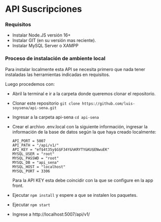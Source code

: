 # API Suscripciones

### Requisitos
- Instalar Node.JS versión 16+
- Instalar GIT (en su versión mas reciente).
- Instalar MySQL Server o XAMPP

### Proceso de instalación de ambiente local

Para instalar localmente esta API se necesita primero que nada tener instaladas las herramientas indicadas en requisitos.

Luego procedemos con:

- Abril la terminal e ir a la carpeta donde queremos clonar el repositorio.

- Clonar este repositorio ```git clone https://github.com/luis-soysena/api-sena.git```

- Ingresar a la carpeta api-sena ```cd api-sena```

- Crear el archivo .env.local con la siguiente información, ingresar la información de la base de datos según la que haya creado localmente:

  ```
  API_PORT = 5007
  API_PATH = "/api/v1/"
  API_KEY = "ef$4t35y$G$F34Y&%KRYTY&KU$ENwuEK"
  MYSQL_USER = "root"
  MYSQL_PASSWD = "root"
  MYSQL_DB = "api_sena"
  MYSQL_HOST = "localhost"
  MYSQL_PORT = 3306
  ```

  Para la API KEY esta debe coincidir con la que se configure en la app front.

- Ejecutar ```npm install``` y espere a que se instalen los paquetes.

- Ejecutar ```npm start```

- Ingrese a http://localhost:5007/api/v1/
